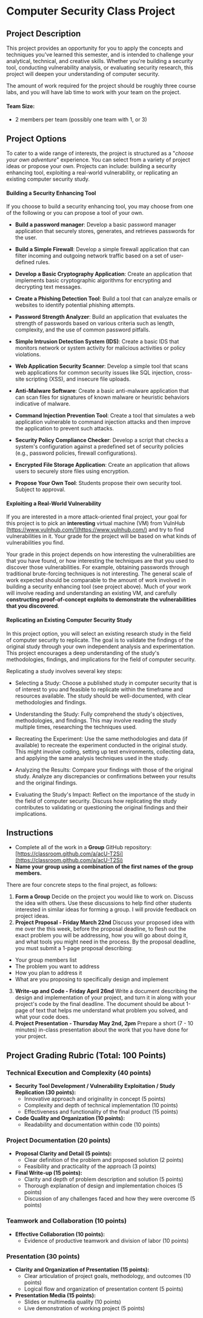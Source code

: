 # Computer Security Class Project

## Project Description

This project provides an opportunity for you to apply the concepts and techniques you've learned this semester, and is intended to challenge your analytical, technical, and creative skills. Whether you're building a security tool, conducting vulnerability analysis, or evaluating security research, this project will deepen your understanding of computer security.

The amount of work required for the project should be roughly three course labs, and you will have lab time to work with your team on the project. 

#### Team Size: 
* 2 members per team (possibly one team with 1, or 3)

## Project Options

To cater to a wide range of interests, the project is structured as a "_choose your own adventure_" experience. You can select from a variety of project ideas or propose your own. Projects can include: building a security enhancing tool, exploiting a real-world vulnerability, or replicating an existing computer security study. 

#### Building a Security Enhancing Tool 

If you choose to build a security enhancing tool, you may choose from one of the following or you can propose a tool of your own. 

- **Build a password manager**: Develop a basic password manager application that securely stores, generates, and retrieves passwords for the user.

- **Build a Simple Firewall**: Develop a simple firewall application that can filter incoming and outgoing network traffic based on a set of user-defined rules. 
    
- **Develop a Basic Cryptography Application**: Create an application that implements basic cryptographic algorithms for encrypting and decrypting text messages. 
    
- **Create a Phishing Detection Tool**: Build a tool that can analyze emails or websites to identify potential phishing attempts. 
    
- **Password Strength Analyzer**: Build an application that evaluates the strength of passwords based on various criteria such as length, complexity, and the use of common password pitfalls.
    
- **Simple Intrusion Detection System (IDS)**: Create a basic IDS that monitors network or system activity for malicious activities or policy violations. 
    
- **Web Application Security Scanner**: Develop a simple tool that scans web applications for common security issues like SQL injection, cross-site scripting (XSS), and insecure file uploads.
    
- **Anti-Malware Software**: Create a basic anti-malware application that can scan files for signatures of known malware or heuristic behaviors indicative of malware. 
    
- **Command Injection Prevention Tool**: Create a tool that simulates a web application vulnerable to command injection attacks and then improve the application to prevent such attacks. 
    
- **Security Policy Compliance Checker**: Develop a script that checks a system's configuration against a predefined set of security policies (e.g., password policies, firewall configurations).
    
- **Encrypted File Storage Application**: Create an application that allows users to securely store files using encryption. 
    
- **Propose Your Own Tool**: Students propose their own security tool.  Subject to approval. 


#### Exploiting a Real-World Vulnerability

If you are interested in a more attack-oriented final project, your goal for this project is to pick an __interesting__ virtual machine (VM) from VulnHub [https://www.vulnhub.com/](https://www.vulnhub.com/) and try to find vulnerabilities in it. Your grade for the project will be based on what kinds of vulnerabilities you find. 

Your grade in this project depends on how interesting the vulnerabilities are that you have found, or how interesting the techniques are that you used to discover those vulnerabilities. For example, obtaining passwords through traditional brute-forcing techniques is not interesting. The general scale of work expected should be comparable to the amount of work involved in building a security enhancing tool (see project above). Much of your work will involve reading and understanding an existing VM, and carefully __constructing proof-of-concept exploits to demonstrate the vulnerabilities that you discovered__.


#### Replicating an Existing Computer Security Study

In this project option, you will select an existing research study in the field of computer security to replicate. The goal is to validate the findings of the original study through your own independent analysis and experimentation. This project encourages a deep understanding of the study's methodologies, findings, and implications for the field of computer security.

Replicating a study involves several key steps:

- Selecting a Study: Choose a published study in computer security that is of interest to you and feasible to replicate within the timeframe and resources available. The study should be well-documented, with clear methodologies and findings.

- Understanding the Study: Fully comprehend the study's objectives, methodologies, and findings. This may involve reading the study multiple times, researching the techniques used.

- Recreating the Experiment: Use the same methodologies and data (if available) to recreate the experiment conducted in the original study. This might involve coding, setting up test environments, collecting data, and applying the same analysis techniques used in the study.

- Analyzing the Results: Compare your findings with those of the original study. Analyze any discrepancies or confirmations between your results and the original findings.

- Evaluating the Study's Impact: Reflect on the importance of the study in the field of computer security. Discuss how replicating the study contributes to validating or questioning the original findings and their implications.



## Instructions

- Complete all of the work in a __Group__ GitHub repository: [https://classroom.github.com/a/acU-T2Si](https://classroom.github.com/a/acU-T2Si)
- __Name your group using a combination of the first names of the group members.__ 

There are four concrete steps to the final project, as follows:

1. __Form a Group__
Decide on the project you would like to work on. Discuss the idea with others. Use these discussions to help find other students interested in similar ideas for forming a group. I will provide feedback on project ideas.
2. __Project Proposal - Friday March 22nd__
Discuss your proposed idea with me over the this week, before the proposal deadline, to flesh out the exact problem you will be addressing, how you will go about doing it, and what tools you might need in the process. By the proposal deadline, you must submit a 1-page proposal describing:
- Your group members list
- The problem you want to address
- How you plan to address it
- What are you proposing to specifically design and implement
3. __Write-up and Code - Friday April 26nd__
Write a document describing the design and implementation of your project, and turn it in along with your project's code by the final deadline. The document should be about 1-page of text that helps me understand what problem you solved, and what your code does. 
4. __Project Presentation - Thursday May 2nd, 2pm__
Prepare a short (7 - 10 minutes) in-class presentation about the work that you have done for your project. 

## Project Grading Rubric (Total: 100 Points)

### Technical Execution and Complexity (40 points)
- **Security Tool Development / Vulnerability Exploitation / Study Replication (30 points):** 
  - Innovative approach and originality in concept (5 points)
  - Complexity and depth of technical implementation (10 points)
  - Effectiveness and functionality of the final product (15 points)
- **Code Quality and Organization (10 points):**
  - Readability and documentation within code (10 points)

### Project Documentation (20 points)
- **Proposal Clarity and Detail (5 points):**
  - Clear definition of the problem and proposed solution (2 points)
  - Feasibility and practicality of the approach (3 points)
- **Final Write-up (15 points):**
  - Clarity and depth of problem description and solution (5 points)
  - Thorough explanation of design and implementation choices (5 points)
  - Discussion of any challenges faced and how they were overcome (5 points)

### Teamwork and Collaboration (10 points)
- **Effective Collaboration (10 points):**
  - Evidence of productive teamwork and division of labor (10 points)

### Presentation (30 points)
- **Clarity and Organization of Presentation (15 points):**
  - Clear articulation of project goals, methodology, and outcomes (10 points)
  - Logical flow and organization of presentation content (5 points)
- **Presentation Media (15 points):**
  - Slides or multimedia quality (10 points)
  - Live demonstration of working project (5 points)

